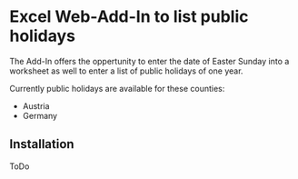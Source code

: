 # Excel Web-Add-In to list public holidays

The Add-In offers the oppertunity to enter the date of Easter Sunday into a worksheet as well to enter a list of public holidays of one year.

Currently public holidays are available for these counties:

* Austria
* Germany

## Installation
ToDo